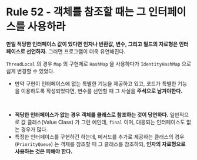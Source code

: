 # Rule 52 - 객체를 참조할 때는 그 인터페이스를 사용하라

**만일 적당한 인터페이스 값이 있다면 인자나 반환값, 변수, 그리고 필드의 자료형은 인터페이스로 선언하자.** 그러면 프로그램이 더욱 유연해진다.

`ThreadLocal` 의 경우 `Map` 의 구현체로 `HashMap` 을 사용하다가 `IdentityHashMap` 으로 쉽게 변경할 수 있었다. 

- 만약 구현이 인터페이스에 없는 특별한 기능을 제공하고 있고, 코드가 특별한 기능을 이용하도록 작성되었다면, 변수를 선언할 때 그 사실을 **주석으로 남겨야한다.**

<br/>

- **적당한 인터페이스가 앖는 경우 객체를 클래스로 참조하는 것이 당연하다.** 일반적으로 값 클래스(Value Class) 가 그런 예인데, `final` 이며, 대응되는 인터페이스도 없는 경우가 많다.
- 특정한 인터페이스를 구현하긴 하는데, 메서드를 추가로 제공하는 클래스의 경우 (`PriorityQueue`) 는 객체를 참조할 때 그 클래스를 참조하되, **인자의 자료형으로 사용하는 것은 피해야 한다.**